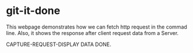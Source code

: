 # git-it-done

This webpage demonstrates how we can fetch http request in the commad line. Also, it shows the response after client request data from a Server.

CAPTURE-REQUEST-DISPLAY DATA DONE.